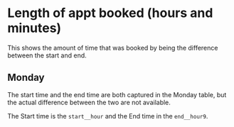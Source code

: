 # Length of appt booked (hours and minutes)

This shows the amount of time that was booked 
by being the difference between the start and 
end.

## Monday

The start time and the end time are both captured
in the Monday table, but the actual difference 
between the two are not available. 

The Start time is the `start__hour` and the End time
in the `end__hour9`. 